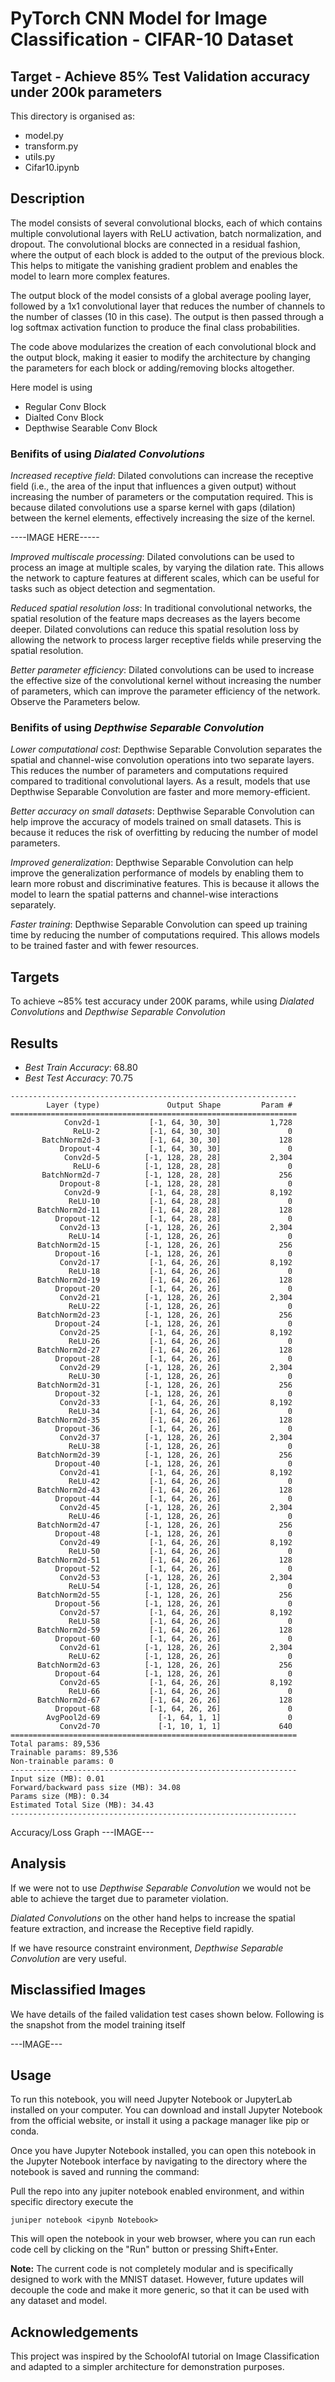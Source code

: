 # PyTorch CNN Model for Image Classification - CIFAR-10 Dataset
## Target - Achieve 85% Test Validation accuracy under 200k parameters

This directory is organised as:
- model.py
- transform.py
- utils.py
- Cifar10.ipynb

## Description

The model consists of several convolutional blocks, each of which contains multiple convolutional layers with ReLU activation, batch normalization, and dropout. The convolutional blocks are connected in a residual fashion, where the output of each block is added to the output of the previous block. This helps to mitigate the vanishing gradient problem and enables the model to learn more complex features.

The output block of the model consists of a global average pooling layer, followed by a 1x1 convolutional layer that reduces the number of channels to the number of classes (10 in this case). The output is then passed through a log softmax activation function to produce the final class probabilities.

The code above modularizes the creation of each convolutional block and the output block, making it easier to modify the architecture by changing the parameters for each block or adding/removing blocks altogether.

Here model is using
- Regular Conv Block
- Dialted Conv Block
- Depthwise Searable Conv Block

### Benifits of using _Dialated Convolutions_

_Increased receptive field_: Dilated convolutions can increase the receptive field (i.e., the area of the input that influences a given output) without increasing the number of parameters or the computation required. This is because dilated convolutions use a sparse kernel with gaps (dilation) between the kernel elements, effectively increasing the size of the kernel.

----IMAGE HERE-----

_Improved multiscale processing_: Dilated convolutions can be used to process an image at multiple scales, by varying the dilation rate. This allows the network to capture features at different scales, which can be useful for tasks such as object detection and segmentation.

_Reduced spatial resolution loss_: In traditional convolutional networks, the spatial resolution of the feature maps decreases as the layers become deeper. Dilated convolutions can reduce this spatial resolution loss by allowing the network to process larger receptive fields while preserving the spatial resolution.

_Better parameter efficiency_: Dilated convolutions can be used to increase the effective size of the convolutional kernel without increasing the number of parameters, which can improve the parameter efficiency of the network. Observe the Parameters below.

### Benifits of using _Depthwise Separable Convolution_

_Lower computational cost_: Depthwise Separable Convolution separates the spatial and channel-wise convolution operations into two separate layers. This reduces the number of parameters and computations required compared to traditional convolutional layers. As a result, models that use Depthwise Separable Convolution are faster and more memory-efficient.

_Better accuracy on small datasets_: Depthwise Separable Convolution can help improve the accuracy of models trained on small datasets. This is because it reduces the risk of overfitting by reducing the number of model parameters.

_Improved generalization_: Depthwise Separable Convolution can help improve the generalization performance of models by enabling them to learn more robust and discriminative features. This is because it allows the model to learn the spatial patterns and channel-wise interactions separately.

_Faster training_: Depthwise Separable Convolution can speed up training time by reducing the number of computations required. This allows models to be trained faster and with fewer resources.

## Targets
To achieve ~85% test accuracy under 200K params, while using _Dialated Convolutions_ and _Depthwise Separable Convolution_

## Results

- _Best Train Accuracy_: 68.80 <br>
- _Best Test Accuracy_:  70.75 <br>
```
----------------------------------------------------------------
        Layer (type)               Output Shape         Param #
================================================================
            Conv2d-1           [-1, 64, 30, 30]           1,728
              ReLU-2           [-1, 64, 30, 30]               0
       BatchNorm2d-3           [-1, 64, 30, 30]             128
           Dropout-4           [-1, 64, 30, 30]               0
            Conv2d-5          [-1, 128, 28, 28]           2,304
              ReLU-6          [-1, 128, 28, 28]               0
       BatchNorm2d-7          [-1, 128, 28, 28]             256
           Dropout-8          [-1, 128, 28, 28]               0
            Conv2d-9           [-1, 64, 28, 28]           8,192
             ReLU-10           [-1, 64, 28, 28]               0
      BatchNorm2d-11           [-1, 64, 28, 28]             128
          Dropout-12           [-1, 64, 28, 28]               0
           Conv2d-13          [-1, 128, 26, 26]           2,304
             ReLU-14          [-1, 128, 26, 26]               0
      BatchNorm2d-15          [-1, 128, 26, 26]             256
          Dropout-16          [-1, 128, 26, 26]               0
           Conv2d-17           [-1, 64, 26, 26]           8,192
             ReLU-18           [-1, 64, 26, 26]               0
      BatchNorm2d-19           [-1, 64, 26, 26]             128
          Dropout-20           [-1, 64, 26, 26]               0
           Conv2d-21          [-1, 128, 26, 26]           2,304
             ReLU-22          [-1, 128, 26, 26]               0
      BatchNorm2d-23          [-1, 128, 26, 26]             256
          Dropout-24          [-1, 128, 26, 26]               0
           Conv2d-25           [-1, 64, 26, 26]           8,192
             ReLU-26           [-1, 64, 26, 26]               0
      BatchNorm2d-27           [-1, 64, 26, 26]             128
          Dropout-28           [-1, 64, 26, 26]               0
           Conv2d-29          [-1, 128, 26, 26]           2,304
             ReLU-30          [-1, 128, 26, 26]               0
      BatchNorm2d-31          [-1, 128, 26, 26]             256
          Dropout-32          [-1, 128, 26, 26]               0
           Conv2d-33           [-1, 64, 26, 26]           8,192
             ReLU-34           [-1, 64, 26, 26]               0
      BatchNorm2d-35           [-1, 64, 26, 26]             128
          Dropout-36           [-1, 64, 26, 26]               0
           Conv2d-37          [-1, 128, 26, 26]           2,304
             ReLU-38          [-1, 128, 26, 26]               0
      BatchNorm2d-39          [-1, 128, 26, 26]             256
          Dropout-40          [-1, 128, 26, 26]               0
           Conv2d-41           [-1, 64, 26, 26]           8,192
             ReLU-42           [-1, 64, 26, 26]               0
      BatchNorm2d-43           [-1, 64, 26, 26]             128
          Dropout-44           [-1, 64, 26, 26]               0
           Conv2d-45          [-1, 128, 26, 26]           2,304
             ReLU-46          [-1, 128, 26, 26]               0
      BatchNorm2d-47          [-1, 128, 26, 26]             256
          Dropout-48          [-1, 128, 26, 26]               0
           Conv2d-49           [-1, 64, 26, 26]           8,192
             ReLU-50           [-1, 64, 26, 26]               0
      BatchNorm2d-51           [-1, 64, 26, 26]             128
          Dropout-52           [-1, 64, 26, 26]               0
           Conv2d-53          [-1, 128, 26, 26]           2,304
             ReLU-54          [-1, 128, 26, 26]               0
      BatchNorm2d-55          [-1, 128, 26, 26]             256
          Dropout-56          [-1, 128, 26, 26]               0
           Conv2d-57           [-1, 64, 26, 26]           8,192
             ReLU-58           [-1, 64, 26, 26]               0
      BatchNorm2d-59           [-1, 64, 26, 26]             128
          Dropout-60           [-1, 64, 26, 26]               0
           Conv2d-61          [-1, 128, 26, 26]           2,304
             ReLU-62          [-1, 128, 26, 26]               0
      BatchNorm2d-63          [-1, 128, 26, 26]             256
          Dropout-64          [-1, 128, 26, 26]               0
           Conv2d-65           [-1, 64, 26, 26]           8,192
             ReLU-66           [-1, 64, 26, 26]               0
      BatchNorm2d-67           [-1, 64, 26, 26]             128
          Dropout-68           [-1, 64, 26, 26]               0
        AvgPool2d-69             [-1, 64, 1, 1]               0
           Conv2d-70             [-1, 10, 1, 1]             640
================================================================
Total params: 89,536
Trainable params: 89,536
Non-trainable params: 0
----------------------------------------------------------------
Input size (MB): 0.01
Forward/backward pass size (MB): 34.08
Params size (MB): 0.34
Estimated Total Size (MB): 34.43
----------------------------------------------------------------
```
Accuracy/Loss Graph
---IMAGE---


## Analysis

If we were not to use _Depthwise Separable Convolution_ we would not be able to achieve the target due to parameter violation.

_Dialated Convolutions_ on the other hand helps to increase the spatial feature extraction, and increase the Receptive field rapidly.

If we have resource constraint environment, _Depthwise Separable Convolution_ are very useful.

## Misclassified Images

We have details of the failed validation test cases shown below. Following is the snapshot from the model training itself

---IMAGE---

## Usage

To run this notebook, you will need Jupyter Notebook or JupyterLab installed on your computer.
You can download and install Jupyter Notebook from the official website, or install it using a package manager like pip or conda.

Once you have Jupyter Notebook installed, you can open this notebook in the Jupyter Notebook interface by navigating to the directory where the notebook is saved and running the command:

Pull the repo into any jupiter notebook enabled environment, and within specific directory execute the 
```
juniper notebook <ipynb Notebook>
```

This will open the notebook in your web browser, where you can run each code cell by clicking on the "Run" button or pressing Shift+Enter.

**Note:** The current code is not completely modular and is specifically designed to work with the MNIST dataset. However, future updates will decouple the code and make it more generic, so that it can be used with any dataset and model.

## Acknowledgements
This project was inspired by the SchoolofAI tutorial on Image Classification and adapted to a simpler architecture for demonstration purposes.
